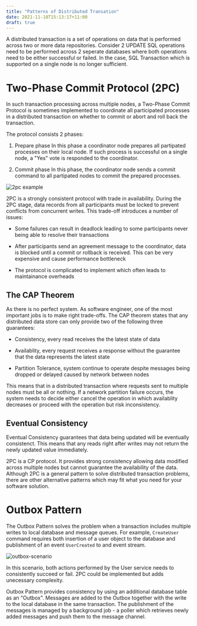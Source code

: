 ```yaml
---
title: "Patterns of Distributed Transation"
date: 2021-11-10T15:13:17+11:00
draft: true
---
```


A distributed transaction is a set of operations on data that is performed across two or more data repositories. Consider 2 UPDATE SQL operations need to be performed across 2 seperate databases where both operations need to be either successful or failed. In the case, SQL Transaction which is supported on a single node is no longer sufficient.

# Two-Phase Commit Protocol (2PC)

In such transaction processing across multiple nodes, a Two-Phase Commit Protocol is sometimes implemented to coordinate all participated processes in a distributed transaction on whether to commit or abort and roll back the transaction.

The protocol consists 2 phases:

1. Prepare phase
In this phase a coordinator node prepares all partipated processes on their local node. If such process is successful on a single node, a "Yes" vote is responded to the coordinator.

2. Commit phase
In this phase, the coordinator node sends a commit command to all partipated nodes to commit the prepared processes.

![2pc example](https://jgao.io/2pc-example.png)

2PC is a strongly consistent protocol with trade in availability. During the 2PC stage, data records from all participants must be locked to prevent conflicts from concurrent writes. This trade-off introduces a number of issues:

- Some failures can result in deadlock leading to some participants never being able to resolve their transactions

- After participants send an agreement message to the coordinator, data is blocked until a commit or rollback is received. This can be very expensive and cause performance bottleneck

- The protocol is complicated to implement which often leads to maintainance overheads

## The CAP Theorem

As there is no perfect system. As software engineer, one of the most important jobs is to make right trade-offs. The CAP theorem states that any distributed data store can only provide two of the following three guarantees:

- Consistency, every read receives the the latest state of data

- Availablity, every request receives a response without the guarantee that the data represents the latest state

- Partition Tolerance, system continue to operate despite messages being dropped or delayed caused by network between nodes

This means that in a distributed transaction where requests sent to multiple nodes must be all or nothing. If a network partition failure occurs, the system needs to decide either cancel the operation in which availablity decreases or proceed with the operation but risk inconsistency.

## Eventual Consistency

Eventual Consistency guarantees that data being updated will be eventually consistenct. This means that any reads right after writes may not return the newly updated value immediately.

2PC is a CP protocol. It provides strong consistency allowing data modified across multiple nodes but cannot guarantee the availability of the data. Although 2PC is a general pattern to solve distributed transaction problems, there are other alternative patterns which may fit what you need for your software solution.

# Outbox Pattern

The Outbox Pattern solves the problem when a transaction includes multiple writes to local database and message queues. For example, `CreateUser` command requires both insertion of a user object to the database and publishment of an event `UserCreated` to and event stream.

![outbox-scenario](https://jgao.io/outbox-example-1.png)

In this scenario, both actions performed by the User service needs to consistently succeed or fail. 2PC could be implemented but adds unecessary complexity.

Outbox Pattern provides consistency by using an additional database table as an "Outbox". Messages are added to the Outbox together with the write to the local database in the same transaction. The publishment of the messages is managed by a background job - a poller which retrieves newly added messages and push them to the message channel.